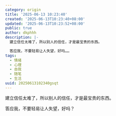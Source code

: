 ```yaml
---
category: origin
title: '2025-06-13 10:23:40'
created: '2025-06-13T10:23:40+08:00'
updated: '2025-06-13T10:23:52+08:00'
public: true
author: dkphhh
description: |-
  建立信任太难了，所以别人的信任，才是最宝贵的东西。

  答应我，不要轻易让人失望，好吗……
tags:
  - 情绪
  - 心理
  - 自我
  - 随笔
  - 生活
uuid: 20250613102340gsqt
---
```


建立信任太难了，所以别人的信任，才是最宝贵的东西。

答应我，不要轻易让人失望，好吗？
